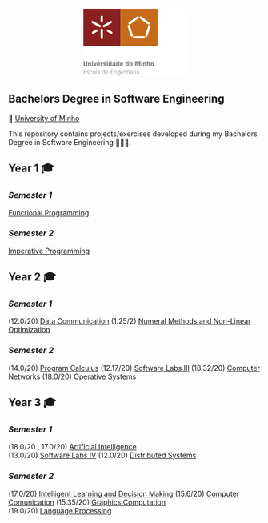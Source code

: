 
<p align="center">
  <img  src="/LEI/images/Logo.png">
</p>

## Bachelors Degree in Software Engineering

📍 [University of Minho](https://www.uminho.pt/EN)

This repository contains projects/exercises developed during my Bachelors Degree in Software Engineering 🧑🏻‍🎓.

## **Year 1** 🎓
  ### *Semester 1*
  [Functional Programming](LEI/1%20Year/1%20Semester/PF)
  ### *Semester 2*
  [Imperative Programming](LEI/1%20Year/2%20Semester/PI)
## **Year 2** 🎓
  ### *Semester 1*
  (12.0/20) [Data Communication](LEI/2%20Year/1%20Semester/CD)
  (1.25/2) [Numeral Methods and Non-Linear Optimization](LEI/2%20Year/1%20Semester/MNONL)
  ### *Semester 2*
  (14.0/20) [Program Calculus](LEI/2%20Year/2%20Semester/CP)
  (12.17/20) [Software Labs III](LEI/2%20Year/2%20Semester/LI3)
  (18.32/20) [Computer Networks](LEI/2%20Year/2%20Semester/RC)
  (18.0/20) [Operative Systems](LEI/2%20Year/2%20Semester/SO)  
## **Year 3** 🎓
  ### *Semester 1*
  (18.0/20 , 17.0/20) [Artificial Intelligence](LEI/3%20Year/1%20Semester/IA)  
  (13.0/20) [Software Labs IV](LEI/3%20Year/1%20Semester/LI4)
  (12.0/20) [Distributed Systems](LEI/3%20Year/1%20Semester/SD)
  ### *Semester 2*
  (17.0/20) [Intelligent Learning and Decision Making](LEI/3%20Year/2%20Semester/ADI) 
  (15.6/20) [Computer Comunication](LEI/3%20Year/2%20Semester/CC)
  (15.35/20) [Graphics Computation](LEI/3%20Year/2%20Semester/CG)   
  (19.0/20) [Language Processing](LEI/3%20Year/2%20Semester/PL)   

